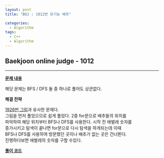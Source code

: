 ```yaml
---
layout: post
title: "BOJ : 1012번 유기농 배추"

categories:
  - Algorithm
tags:
  - C++
  - Algorithm
---
```


## Baekjoon online judge - 1012 
---    
 
[__문제 내용__](https://www.acmicpc.net/problem/1012)  
  
해당 문제는 BFS / DFS 둘 중 하나로 풀어도 상관없다. 
  
__해결 전략__  

[1926번 그림](https://www.acmicpc.net/problem/1926)과 유사한 문제다.  
그림을 먼저 풀었으므로 쉽게 풀었다. 2중 for문으로 배추들의 위치를  
파악하여 해당 위치부터 BFS나 DFS를 사용한다. 시작 전 애벌레 숫자를  
증가시키고 탐색이 끝나면 for문으로 다시 탐색을 하게되는데 이때   
BFS나 DFS를 사용하여 방문했던 곳이나 배추가 없는 곳은 건너뛴다.  
진행하다보면 애벌레의 숫자를 구할 수있다.  
  
[__풀이 코드__](http://boj.kr/1d1b79306ea14a33861910928f882e6a)




